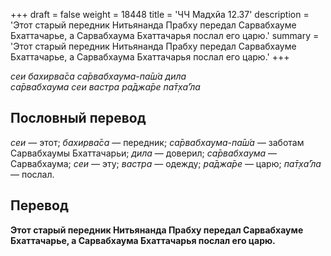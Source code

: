 +++
draft = false
weight = 18448
title = 'ЧЧ Мадхйа 12.37'
description = 'Этот старый передник Нитьянанда Прабху передал Сарвабхауме Бхаттачарье, а Сарвабхаума Бхаттачарья послал его царю.'
summary = 'Этот старый передник Нитьянанда Прабху передал Сарвабхауме Бхаттачарье, а Сарвабхаума Бхаттачарья послал его царю.'
+++

_сеи бахирва̄са са̄рвабхаума-па̄ш́а дила  
са̄рвабхаума сеи вастра ра̄джа̄ре па̄т̣ха̄’ла_

## Пословный перевод

_сеи_ — этот; _бахирва̄са_ — передник; _са̄рвабхаума_\-_па̄ш́а_ — заботам Сарвабхаумы Бхаттачарьи; _дила_ — доверил; _са̄рвабхаума_ — Сарвабхаума; _сеи_ — эту; _вастра_ — одежду; _ра̄джа̄ре_ — царю; _па̄т̣ха̄’ла_ — послал.

## Перевод

**Этот старый передник Нитьянанда Прабху передал Сарвабхауме Бхаттачарье, а Сарвабхаума Бхаттачарья послал его царю.**

